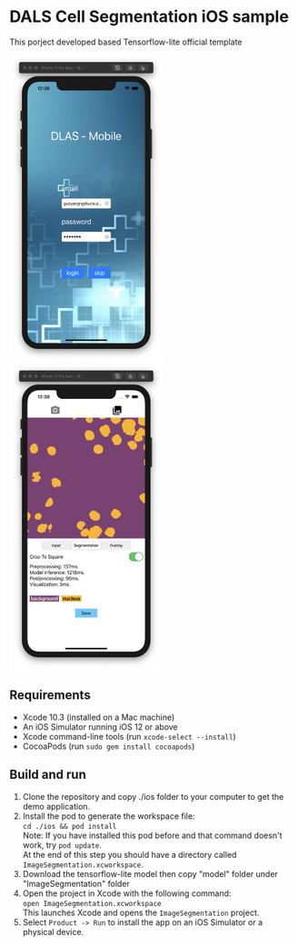 # DALS Cell Segmentation iOS sample
This porject developed based Tensorflow-lite official template

<p float="left">
<img src="mobilelogin.png" width="270" height="540">
<img src="literesult.png" width="270" height="540">
</p>

## Requirements

*  Xcode 10.3 (installed on a Mac machine)
*  An iOS Simulator running iOS 12 or above
*  Xcode command-line tools (run ```xcode-select --install```)
*  CocoaPods (run ```sudo gem install cocoapods```)

## Build and run

1. Clone the repository and copy ./ios folder to your computer to get the
demo
application.<br/>
1. Install the pod to generate the workspace file:<br/>
```cd ./ios && pod install```<br/>
Note: If you have installed this pod before and that command doesn't work, try ```pod update```.<br/>
At the end of this step you should have a directory called ```ImageSegmentation.xcworkspace```.
1. Download the tensorflow-lite model then copy "model" folder under "ImageSegmentation" folder<br/>
1. Open the project in Xcode with the following command:<br/>
```open ImageSegmentation.xcworkspace```<br/>
This launches Xcode and opens the ```ImageSegmentation``` project.
1. Select `Product -> Run` to install the app on an iOS Simulator or a physical
device.
